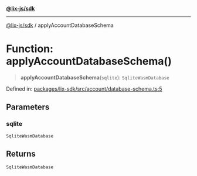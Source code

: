 [**@lix-js/sdk**](../README.md)

***

[@lix-js/sdk](../README.md) / applyAccountDatabaseSchema

# Function: applyAccountDatabaseSchema()

> **applyAccountDatabaseSchema**(`sqlite`): `SqliteWasmDatabase`

Defined in: [packages/lix-sdk/src/account/database-schema.ts:5](https://github.com/opral/monorepo/blob/0c842a72d3025295846c020e08a97bf5148757a1/packages/lix-sdk/src/account/database-schema.ts#L5)

## Parameters

### sqlite

`SqliteWasmDatabase`

## Returns

`SqliteWasmDatabase`
